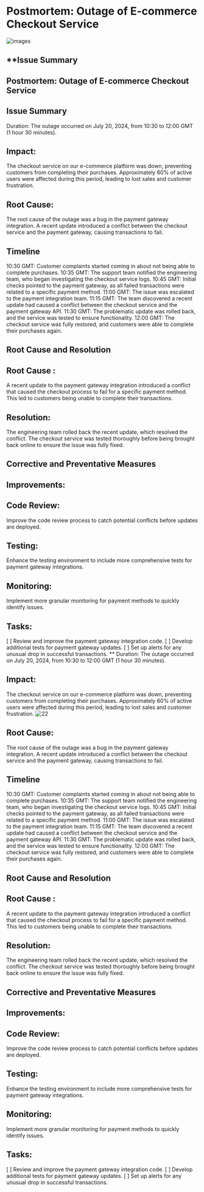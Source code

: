 # **Postmortem: Outage of E-commerce Checkout Service**
![images](https://github.com/user-attachments/assets/df97e077-24a9-4e4a-8463-c9d9b84d88f2)


## **Issue Summary
## **Postmortem: Outage of E-commerce Checkout Service**

## **Issue Summary**
Duration: The outage occurred on July 20, 2024, from 10:30 to 12:00 GMT (1 hour 30 minutes).

## **Impact**: 
The checkout service on our e-commerce platform was down, preventing customers from completing their purchases. Approximately 60% of active users were affected during this period, leading to lost sales and customer frustration.

## **Root Cause**: 
The root cause of the outage was a bug in the payment gateway integration. A recent update introduced a conflict between the checkout service and the payment gateway, causing transactions to fail.

## **Timeline**
10:30 GMT: Customer complaints started coming in about not being able to complete purchases.
10:35 GMT: The support team notified the engineering team, who began investigating the checkout service logs.
10:45 GMT: Initial checks pointed to the payment gateway, as all failed transactions were related to a specific payment method.
11:00 GMT: The issue was escalated to the payment integration team.
11:15 GMT: The team discovered a recent update had caused a conflict between the checkout service and the payment gateway API.
11:30 GMT: The problematic update was rolled back, and the service was tested to ensure functionality.
12:00 GMT: The checkout service was fully restored, and customers were able to complete their purchases again.

## **Root Cause and Resolution**
## **Root Cause** : 
A recent update to the payment gateway integration introduced a conflict that caused the checkout process to fail for a specific payment method. This led to customers being unable to complete their transactions.

## **Resolution**: 
The engineering team rolled back the recent update, which resolved the conflict. The checkout service was tested thoroughly before being brought back online to ensure the issue was fully fixed.

## **Corrective and Preventative Measures**
## **Improvements:**

## **Code Review:** 
Improve the code review process to catch potential conflicts before updates are deployed.
## **Testing:**
Enhance the testing environment to include more comprehensive tests for payment gateway integrations.
## **Monitoring:** 
Implement more granular monitoring for payment methods to quickly identify issues.

## **Tasks:**
[ ] Review and improve the payment gateway integration code.
[ ] Develop additional tests for payment gateway updates.
[ ] Set up alerts for any unusual drop in successful transactions.
**
Duration: The outage occurred on July 20, 2024, from 10:30 to 12:00 GMT (1 hour 30 minutes).

## **Impact**: 
The checkout service on our e-commerce platform was down, preventing customers from completing their purchases. Approximately 60% of active users were affected during this period, leading to lost sales and customer frustration.
![22](https://github.com/user-attachments/assets/f8f9592f-2ee4-425b-93e0-03357016b944)

## **Root Cause**: 
The root cause of the outage was a bug in the payment gateway integration. A recent update introduced a conflict between the checkout service and the payment gateway, causing transactions to fail.

## **Timeline**
10:30 GMT: Customer complaints started coming in about not being able to complete purchases.
10:35 GMT: The support team notified the engineering team, who began investigating the checkout service logs.
10:45 GMT: Initial checks pointed to the payment gateway, as all failed transactions were related to a specific payment method.
11:00 GMT: The issue was escalated to the payment integration team.
11:15 GMT: The team discovered a recent update had caused a conflict between the checkout service and the payment gateway API.
11:30 GMT: The problematic update was rolled back, and the service was tested to ensure functionality.
12:00 GMT: The checkout service was fully restored, and customers were able to complete their purchases again.

## **Root Cause and Resolution**
## **Root Cause** : 
A recent update to the payment gateway integration introduced a conflict that caused the checkout process to fail for a specific payment method. This led to customers being unable to complete their transactions.

## **Resolution**: 
The engineering team rolled back the recent update, which resolved the conflict. The checkout service was tested thoroughly before being brought back online to ensure the issue was fully fixed.

## **Corrective and Preventative Measures**
## **Improvements:**

## **Code Review:** 
Improve the code review process to catch potential conflicts before updates are deployed.
## **Testing:**
Enhance the testing environment to include more comprehensive tests for payment gateway integrations.
## **Monitoring:** 
Implement more granular monitoring for payment methods to quickly identify issues.

## **Tasks:**
[ ] Review and improve the payment gateway integration code.
[ ] Develop additional tests for payment gateway updates.
[ ] Set up alerts for any unusual drop in successful transactions.
